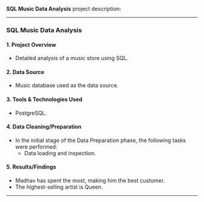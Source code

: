 **SQL Music Data Analysis** project description:

---

### **SQL Music Data Analysis**

#### 1. **Project Overview**
   - Detailed analysis of a music store using SQL.

#### 2. **Data Source**
   - Music database used as the data source.

#### 3. **Tools & Technologies Used**
   - PostgreSQL.

#### 4. **Data Cleaning/Preparation**
   - In the initial stage of the Data Preparation phase, the following tasks were performed:
     - Data loading and inspection.

#### 5. **Results/Findings**
   - Madhav has spent the most, making him the best customer.
   - The highest-selling artist is Queen.

---


